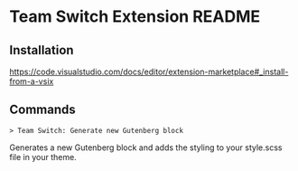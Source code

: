 # Team Switch Extension README

## Installation

https://code.visualstudio.com/docs/editor/extension-marketplace#_install-from-a-vsix

## Commands

`> Team Switch: Generate new Gutenberg block`

Generates a new Gutenberg block and adds the styling to your style.scss file in your theme.